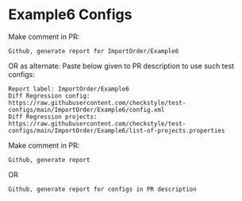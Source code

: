 # Example6 Configs
Make comment in PR:
```
Github, generate report for ImportOrder/Example6
```
OR as alternate:
Paste below given to PR description to use such test configs:
```
Report label: ImportOrder/Example6
Diff Regression config: https://raw.githubusercontent.com/checkstyle/test-configs/main/ImportOrder/Example6/config.xml
Diff Regression projects: https://raw.githubusercontent.com/checkstyle/test-configs/main/ImportOrder/Example6/list-of-projects.properties
```
Make comment in PR:
```
Github, generate report
```
OR
```
Github, generate report for configs in PR description
```
